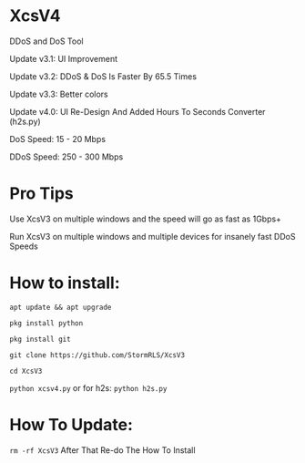 # XcsV4
DDoS and DoS Tool

Update v3.1: UI Improvement

Update v3.2: DDoS & DoS Is Faster By 65.5 Times

Update v3.3: Better colors

Update v4.0: UI Re-Design And Added Hours To Seconds Converter (h2s.py)

DoS Speed: 15 - 20 Mbps

DDoS Speed: 250 - 300 Mbps

# Pro Tips
Use XcsV3 on multiple windows and the speed will go as fast as 1Gbps+

Run XcsV3 on multiple windows and multiple devices for insanely fast DDoS Speeds

# How to install:
  
`apt update && apt upgrade`

`pkg install python`

`pkg install git`

`git clone https://github.com/StormRLS/XcsV3`

`cd XcsV3`

`python xcsv4.py`
or for h2s:
`python h2s.py`

# How To Update:
`rm -rf XcsV3`
After That Re-do The How To Install


